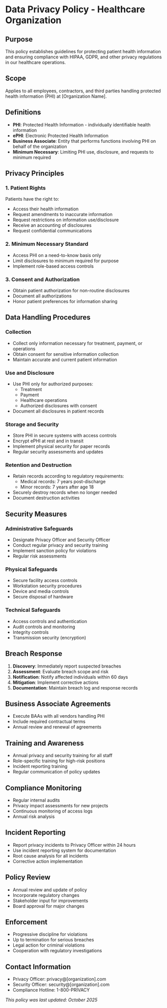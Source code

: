 # Data Privacy Policy - Healthcare Organization

## Purpose
This policy establishes guidelines for protecting patient health information and ensuring compliance with HIPAA, GDPR, and other privacy regulations in our healthcare operations.

## Scope
Applies to all employees, contractors, and third parties handling protected health information (PHI) at [Organization Name].

## Definitions
- **PHI**: Protected Health Information - individually identifiable health information
- **ePHI**: Electronic Protected Health Information
- **Business Associate**: Entity that performs functions involving PHI on behalf of the organization
- **Minimum Necessary**: Limiting PHI use, disclosure, and requests to minimum required

## Privacy Principles

### 1. Patient Rights
Patients have the right to:
- Access their health information
- Request amendments to inaccurate information
- Request restrictions on information use/disclosure
- Receive an accounting of disclosures
- Request confidential communications

### 2. Minimum Necessary Standard
- Access PHI on a need-to-know basis only
- Limit disclosures to minimum required for purpose
- Implement role-based access controls

### 3. Consent and Authorization
- Obtain patient authorization for non-routine disclosures
- Document all authorizations
- Honor patient preferences for information sharing

## Data Handling Procedures

### Collection
- Collect only information necessary for treatment, payment, or operations
- Obtain consent for sensitive information collection
- Maintain accurate and current patient information

### Use and Disclosure
- Use PHI only for authorized purposes:
  - Treatment
  - Payment
  - Healthcare operations
  - Authorized disclosures with consent
- Document all disclosures in patient records

### Storage and Security
- Store PHI in secure systems with access controls
- Encrypt ePHI at rest and in transit
- Implement physical security for paper records
- Regular security assessments and updates

### Retention and Destruction
- Retain records according to regulatory requirements:
  - Medical records: 7 years post-discharge
  - Minor records: 7 years after age 18
- Securely destroy records when no longer needed
- Document destruction activities

## Security Measures

### Administrative Safeguards
- Designate Privacy Officer and Security Officer
- Conduct regular privacy and security training
- Implement sanction policy for violations
- Regular risk assessments

### Physical Safeguards
- Secure facility access controls
- Workstation security procedures
- Device and media controls
- Secure disposal of hardware

### Technical Safeguards
- Access controls and authentication
- Audit controls and monitoring
- Integrity controls
- Transmission security (encryption)

## Breach Response
1. **Discovery**: Immediately report suspected breaches
2. **Assessment**: Evaluate breach scope and risk
3. **Notification**: Notify affected individuals within 60 days
4. **Mitigation**: Implement corrective actions
5. **Documentation**: Maintain breach log and response records

## Business Associate Agreements
- Execute BAAs with all vendors handling PHI
- Include required contractual terms
- Annual review and renewal of agreements

## Training and Awareness
- Annual privacy and security training for all staff
- Role-specific training for high-risk positions
- Incident reporting training
- Regular communication of policy updates

## Compliance Monitoring
- Regular internal audits
- Privacy impact assessments for new projects
- Continuous monitoring of access logs
- Annual risk analysis

## Incident Reporting
- Report privacy incidents to Privacy Officer within 24 hours
- Use incident reporting system for documentation
- Root cause analysis for all incidents
- Corrective action implementation

## Policy Review
- Annual review and update of policy
- Incorporate regulatory changes
- Stakeholder input for improvements
- Board approval for major changes

## Enforcement
- Progressive discipline for violations
- Up to termination for serious breaches
- Legal action for criminal violations
- Cooperation with regulatory investigations

## Contact Information
- Privacy Officer: privacy@[organization].com
- Security Officer: security@[organization].com
- Compliance Hotline: 1-800-PRIVACY

*This policy was last updated: October 2025*
